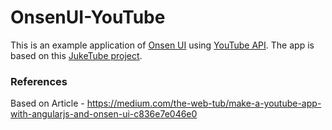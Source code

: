 # OnsenUI-YouTube

This is an example application of [Onsen UI](http://onsen.io) using [YouTube API](https://developers.google.com/youtube/v3/).
The app is based on this [JukeTube project](http://jgthms.com/juketube/).

### References

Based on Article - https://medium.com/the-web-tub/make-a-youtube-app-with-angularjs-and-onsen-ui-c836e7e046e0
